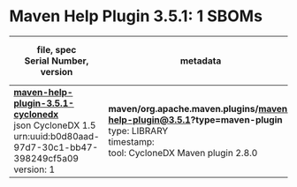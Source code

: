 Maven Help Plugin 3.5.1: 1 SBOMs
=======

| file, spec<br>Serial Number, version| metadata | components<br>by type<br>- libs purl types |
| ----------------------------------- | -------- | ------------------------------------------ |
| **[maven-help-plugin-3.5.1-cyclonedx](maven/org.apache.maven.plugins/maven-help-plugin/3.5.1/maven-help-plugin-3.5.1-cyclonedx.json)**<br>json CycloneDX 1.5<br>urn:uuid:b0d80aad-97d7-30c1-bb47-398249cf5a09<br>version: 1 | **maven/org.apache.maven.plugins/maven-help-plugin@3.5.1?type=maven-plugin**<br>type: LIBRARY<br>timestamp: <br>tool: CycloneDX Maven plugin 2.8.0 | 44<br>`library`: 44 <br>- `maven`: 44  |
